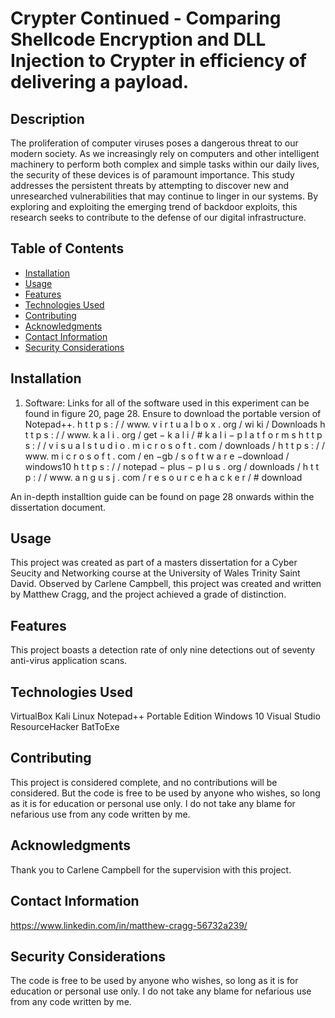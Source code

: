 # Crypter Continued - Comparing Shellcode Encryption and DLL Injection to Crypter in efficiency of delivering a payload.

## Description

The proliferation of computer viruses poses a dangerous threat to our modern society. As we increasingly rely on computers and other intelligent machinery to perform both complex and simple tasks within our daily lives, the security of these devices is of paramount importance. This study addresses the persistent threats by attempting to discover new and unresearched vulnerabilities that may continue to linger in our systems. By exploring and exploiting the emerging trend of backdoor exploits, this research seeks to contribute to the defense of our digital infrastructure.

## Table of Contents

- [Installation](#installation)
- [Usage](#usage)
- [Features](#features)
- [Technologies Used](#technologies-used)
- [Contributing](#contributing)
- [Acknowledgments](#acknowledgments)
- [Contact Information](#contact-information)
- [Security Considerations](#security-considerations)

## Installation

1) Software: Links for all of the software used in this experiment can be found in figure 20, page 28.
Ensure to download the portable version of Notepad++.
h t t p s : / / www. v i r t u a l b o x . org / wi ki / Downloads
h t t p s : / / www. k a l i . org / get − k a l i / # k a l i − p l a t f o r m s
h t t p s : / / v i s u a l s t u d i o . m i c r o s o f t . com / downloads /
h t t p s : / / www. m i c r o s o f t . com / en −gb / s o f t w a r e −download / windows10
h t t p s : / / notepad − plus − p l u s . org / downloads /
h t t p : / / www. a n g u s j . com / r e s o u r c e h a c k e r / # download

An in-depth installtion guide can be found on page 28 onwards within the dissertation document.

## Usage

This project was created as part of a masters dissertation for a Cyber Seucity and Networking course at the University of Wales Trinity Saint David. Observed by Carlene Campbell, this project was created and written by Matthew Cragg, and the project achieved a grade of
distinction. 
## Features

This project boasts a detection rate of only nine detections out of seventy anti-virus application scans.

## Technologies Used

VirtualBox
Kali Linux
Notepad++ Portable Edition
Windows 10
Visual Studio
ResourceHacker
BatToExe

## Contributing

This project is considered complete, and no contributions will be considered. But the code is free to be used by anyone who wishes, so long as it is for education or personal use only. I do not take any blame for nefarious use from any code written by me.

## Acknowledgments

Thank you to Carlene Campbell for the supervision with this project.

## Contact Information

https://www.linkedin.com/in/matthew-cragg-56732a239/

## Security Considerations

The code is free to be used by anyone who wishes, so long as it is for education or personal use only. I do not take any blame for nefarious use from any code written by me.

